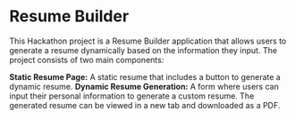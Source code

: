 # Resume Builder

This Hackathon project is a Resume Builder application that allows users to generate a resume dynamically based on the information they input. The project consists of two main components:

**Static Resume Page:** A static resume that includes a button to generate a dynamic resume.
**Dynamic Resume Generation:** A form where users can input their personal information to generate a custom resume. The generated resume can be viewed in a new tab and downloaded as a PDF.
